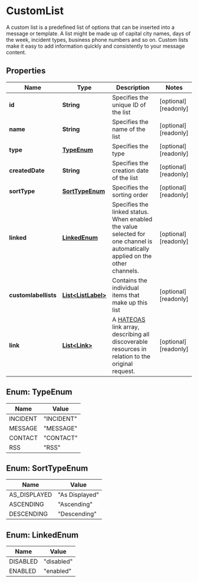 

# CustomList

A custom list is a predefined list of options that can be inserted into a message or template. A list might be made up of capital city names, days of the week, incident types, business phone numbers and so on. Custom lists make it easy to add information quickly and consistently to your message content.

## Properties

| Name | Type | Description | Notes |
|------------ | ------------- | ------------- | -------------|
|**id** | **String** | Specifies the unique ID of the list |  [optional] [readonly] |
|**name** | **String** | Specifies the name of the list |  [optional] [readonly] |
|**type** | [**TypeEnum**](#TypeEnum) | Specifies the type |  [optional] [readonly] |
|**createdDate** | **String** | Specifies the creation date of the list |  [optional] [readonly] |
|**sortType** | [**SortTypeEnum**](#SortTypeEnum) | Specifies the sorting order |  [optional] [readonly] |
|**linked** | [**LinkedEnum**](#LinkedEnum) | Specifies the linked status. When enabled the value selected for one channel is automatically applied on the other channels. |  [optional] [readonly] |
|**customlabellists** | [**List&lt;ListLabel&gt;**](ListLabel.md) | Contains the individual items that make up this list |  [optional] [readonly] |
|**link** | [**List&lt;Link&gt;**](Link.md) | A [HATEOAS](https://en.wikipedia.org/wiki/HATEOAS) link array, describing all discoverable resources in relation to the original request. |  [optional] [readonly] |



## Enum: TypeEnum

| Name | Value |
|---- | -----|
| INCIDENT | &quot;INCIDENT&quot; |
| MESSAGE | &quot;MESSAGE&quot; |
| CONTACT | &quot;CONTACT&quot; |
| RSS | &quot;RSS&quot; |



## Enum: SortTypeEnum

| Name | Value |
|---- | -----|
| AS_DISPLAYED | &quot;As Displayed&quot; |
| ASCENDING | &quot;Ascending&quot; |
| DESCENDING | &quot;Descending&quot; |



## Enum: LinkedEnum

| Name | Value |
|---- | -----|
| DISABLED | &quot;disabled&quot; |
| ENABLED | &quot;enabled&quot; |



